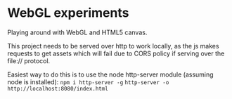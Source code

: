 # WebGL experiments

Playing around with WebGL and HTML5 canvas.

This project needs to be served over http to work locally, as the js makes requests to get assets which will fail due to CORS policy if serving over the file:// protocol. 

Easiest way to do this is to use the node http-server module (assuming node is installed):
`npm i http-server -g`
`http-server -o http://localhost:8080/index.html`
